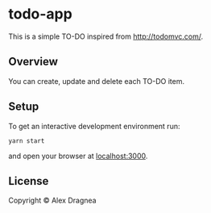 # todo-app

This is a simple TO-DO inspired from http://todomvc.com/.

## Overview

You can create, update and delete each TO-DO item.

## Setup

To get an interactive development environment run:

    yarn start

and open your browser at [localhost:3000](http://localhost:3000/).

## License

Copyright © Alex Dragnea
